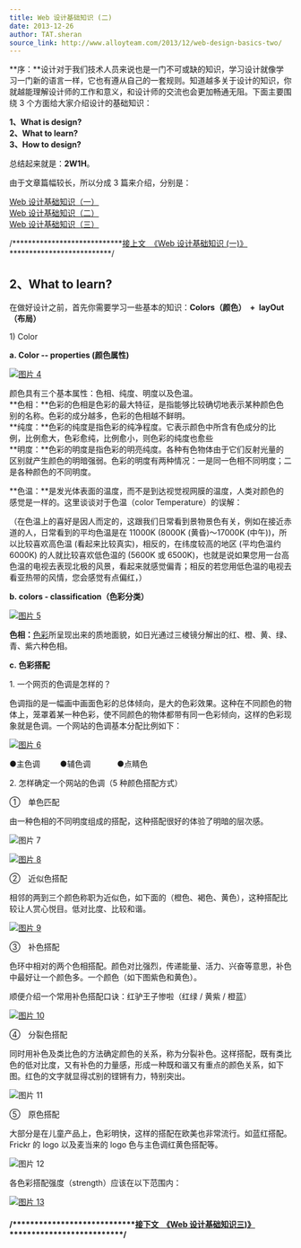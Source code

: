 ```yaml
---
title: Web 设计基础知识 (二)
date: 2013-12-26
author: TAT.sheran
source_link: http://www.alloyteam.com/2013/12/web-design-basics-two/
---
```


<!-- {% raw %} - for jekyll -->

**序：**设计对于我们技术人员来说也是一门不可或缺的知识，学习设计就像学习一门新的语言一样，它也有遵从自己的一套规则。知道越多关于设计的知识，你就越能理解设计师的工作和意义，和设计师的交流也会更加畅通无阻。下面主要围绕 3 个方面给大家介绍设计的基础知识：

**1、What is design?**  
**2、What to learn?**  
**3、How to design?**

总结起来就是：**2W1H**。

由于文章篇幅较长，所以分成 3 篇来介绍，分别是：

[Web 设计基础知识（一）](http://www.alloyteam.com/2013/12/web-design-basics-a/)  
[Web 设计基础知识（二）](http://www.alloyteam.com/2013/12/web-design-basics-two/)  
[Web 设计基础知识（三）](http://www.alloyteam.com/?p=4976&preview=true)

/\*\*\*\*\*\*\*\*\*\*\*\*\*\*\*\*\*\*\*\*\*\*\*\*\*\*\*\*[接上文  《Web 设计基础知识 (一)》](http://www.alloyteam.com/2013/12/web-design-basics-a/)\*\*\*\*\*\*\*\*\*\*\*\*\*\*\*\*\*\*\*\*\*\*\*\*\*\*/

## **2、What to learn?**

在做好设计之前，首先你需要学习一些基本的知识：**Colors（颜色）  +  layOut（布局）**

1) Color

**a. Color -- properties (颜色属性)**

[![图片 4](http://www.alloyteam.com/wp-content/uploads/2013/12/图片4.jpg)](http://www.alloyteam.com/wp-content/uploads/2013/12/图片4.jpg)

颜色具有三个基本属性：色相、纯度、明度以及色温。  
**色相：**色彩的色相是色彩的最大特征，是指能够比较确切地表示某种颜色色别的名称。色彩的成分越多，色彩的色相越不鲜明。  
**纯度：**色彩的纯度是指色彩的纯净程度。它表示颜色中所含有色成分的比例，比例愈大，色彩愈纯，比例愈小，则色彩的纯度也愈些  
**明度：**色彩的明度是指色彩的明亮纯度。各种有色物体由于它们反射光量的区别就产生颜色的明暗强弱。色彩的明度有两种情况：一是同一色相不同明度；二是各种颜色的不同明度。

**色温：**是发光体表面的温度，而不是到达视觉视网膜的温度，人类对颜色的感觉是一样的。这里谈谈对于色温（color Temperature）的误解：

（在色温上的喜好是因人而定的，这跟我们日常看到景物景色有关，例如在接近赤道的人，日常看到的平均色温是在 11000K (8000K (黄昏)～17000K (中午))，所以比较喜欢高色温 (看起来比较真实)，相反的，在纬度较高的地区 (平均色温约 6000K) 的人就比较喜欢低色温的 (5600K 或 6500K)，也就是说如果您用一台高色温的电视去表现北极的风景，看起来就感觉偏青；相反的若您用低色温的电视去看亚热带的风情，您会感觉有点偏红，）

**b. colors - classification（色彩分类）**

[![图片 5](http://www.alloyteam.com/wp-content/uploads/2013/12/图片5.jpg)](http://www.alloyteam.com/wp-content/uploads/2013/12/图片5.jpg)

**色相：**[色彩](http://baike.baidu.com/view/37967.htm)所呈现出来的质地面貌，如日光通过三棱镜分解出的红、橙、黄、绿、青、紫六种色相。

**c. 色彩搭配**

1. 一个网页的色调是怎样的？

色调指的是一幅画中画面色彩的总体倾向，是大的色彩效果。这种在不同颜色的物体上，笼罩着某一种色彩，使不同颜色的物体都带有同一色彩倾向，这样的色彩现象就是色调。一个网站的色调基本分配比例如下：

[![图片 6](http://www.alloyteam.com/wp-content/uploads/2013/12/图片61.png)](http://www.alloyteam.com/wp-content/uploads/2013/12/图片61.png)

●主色调         ●辅色调            ●点睛色

2. 怎样确定一个网站的色调（5 种颜色搭配方式）

①　单色匹配

由一种色相的不同明度组成的搭配，这种搭配很好的体验了明暗的层次感。

![图片 7](http://www.alloyteam.com/wp-content/uploads/2013/12/图片71.png)

[![图片 8](http://www.alloyteam.com/wp-content/uploads/2013/12/图片8.png)](http://www.alloyteam.com/wp-content/uploads/2013/12/图片8.png)

②　近似色搭配

相邻的两到三个颜色称职为近似色，如下面的（橙色、褐色、黄色），这种搭配比较让人赏心悦目。低对比度、比较和谐。

[![图片 9](http://www.alloyteam.com/wp-content/uploads/2013/12/图片9.png)](http://www.alloyteam.com/wp-content/uploads/2013/12/图片9.png)

③　补色搭配

色环中相对的两个色相搭配。颜色对比强烈，传递能量、活力、兴奋等意思，补色中最好让一个颜色多。一个颜色（如下图紫色和黄色）。

顺便介绍一个常用补色搭配口诀：红驴王子惨啦（红绿 / 黄紫 / 橙蓝）

[![图片 10](http://www.alloyteam.com/wp-content/uploads/2013/12/图片10.png)](http://www.alloyteam.com/wp-content/uploads/2013/12/图片10.png)

④　分裂色搭配

同时用补色及类比色的方法确定颜色的关系，称为分裂补色。这样搭配，既有类比色的低对比度，又有补色的力量感，形成一种既和谐又有重点的颜色关系，如下图。红色的文字就显得忒别的铿锵有力，特别突出。

![图片 11](http://www.alloyteam.com/wp-content/uploads/2013/12/图片11.png)

⑤　原色搭配

大部分是在儿童产品上，色彩明快，这样的搭配在欧美也非常流行。如蓝红搭配。Frickr 的 logo 以及麦当来的 logo 色与主色调红黄色搭配等。

![图片 12](http://www.alloyteam.com/wp-content/uploads/2013/12/图片12.png)

各色彩搭配强度（strength）应该在以下范围内：

[![图片 13](http://www.alloyteam.com/wp-content/uploads/2013/12/图片13.png)](http://www.alloyteam.com/wp-content/uploads/2013/12/图片13.png)

#### /\*\*\*\*\*\*\*\*\*\*\*\*\*\*\*\*\*\*\*\*\*\*\*\*\*\*\*\*[接下文  《Web 设计基础知识三)》](http://www.alloyteam.com/?p=4976&preview=true)\*\*\*\*\*\*\*\*\*\*\*\*\*\*\*\*\*\*\*\*\*\*\*\*\*\*/

<!-- {% endraw %} - for jekyll -->
